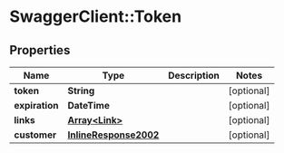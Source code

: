 # SwaggerClient::Token

## Properties
Name | Type | Description | Notes
------------ | ------------- | ------------- | -------------
**token** | **String** |  | [optional] 
**expiration** | **DateTime** |  | [optional] 
**links** | [**Array&lt;Link&gt;**](Link.md) |  | [optional] 
**customer** | [**InlineResponse2002**](InlineResponse2002.md) |  | [optional] 

